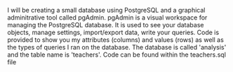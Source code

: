 I will be creating a small database using PostgreSQL and a graphical adminitrative tool called pgAdmin.
pgAdmin is a visual workspace for managing the PostgreSQL database. It is used to see your database objects,
manage settings, import/export data, write your queries.
Code is provided to show you my attributes (columns) and values (rows) as well as the types of queries I ran on the database. 
The database is called 'analysis' and the table name is 'teachers'.
Code can be found within the teachers.sql file
